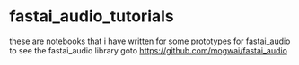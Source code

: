 # fastai_audio_tutorials

these are notebooks that i have written for some prototypes for fastai_audio
to see the fastai_audio library goto
https://github.com/mogwai/fastai_audio
